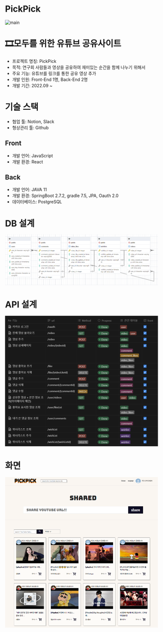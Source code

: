 # PickPick
![main](https://user-images.githubusercontent.com/67012957/198019500-7f3fc609-bdc3-496f-a0db-35f760c77568.png)

# 🎞모두를 위한 유튜브 공유사이트
- 프로젝트 명칭: PickPick
- 목적: 연구회 사람들과 영상을 공유하여 재미있는 순간을 함께 나누기 위해서
- 주요 기능: 유튜브를 링크를 통한 공유 영상 추가
- 개발 인원: Front-End 1명, Back-End 2명
- 개발 기간: 2022.09 ~

# 기술 스택
- 협업 툴: Notion, Slack
- 형상관리 툴: Github

## Front
- 개발 언어: JavaScript
- 개발 환경: React

## Back
- 개발 언어: JAVA 11
- 개발 환경: SpringBoot 2.7.2, gradle 7.5, JPA, Oauth 2.0
- 데이터베이스: PostgreSQL

# DB 설계
![erd](/assets/erd.png)

# API 설계
![api](/assets/apiDocument.png)

# 화면
![home](/assets/home.png)